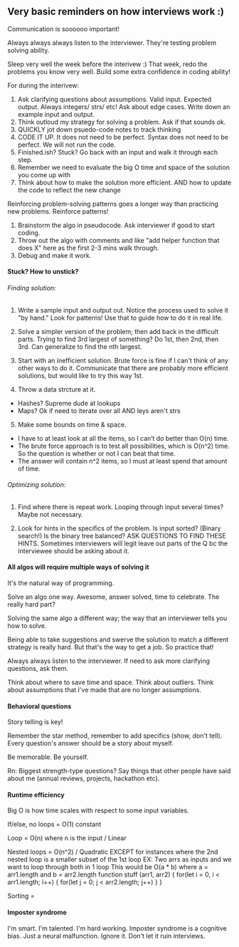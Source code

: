 
## Very basic reminders on how interviews work :) 

Communication is soooooo important! 

Always always always listen to the interviewer. They're testing problem solving ability. 

Sleep very well the week before the interivew :) 
That week, redo the problems you know very well. Build some extra confidence in coding ability! 


For during the interivew:
1. Ask clarifying questions about assumptions. Valid input. Expected output. Always integers/ strs/ etc! Ask about edge cases. Write down an example input and output. 
2. Think outloud my strategy for solving a problem. Ask if that sounds ok. 
3. QUICKLY jot down psuedo-code notes to track thinking 
4. CODE IT UP. It does not need to be perfect. Syntax does not need to be perfect. We will not run the code. 
5. Finished.ish? Stuck? Go back with an input and walk it through each step. 
6. Remember we need to evaluate the big O time and space of the solution you come up with 
7. Think about how to make the solution more efficient. AND how to update the code to reflect the new change


Reinforcing problem-solving patterns goes a longer way than practicing new problems. Reinforce patterns!
1. Brainstorm the algo in pseudocode. Ask interviewer if good to start coding. 
2. Throw out the algo with comments and like "add helper function that does X" here as the first 2-3 mins walk through.
3. Debug and make it work. 

#### Stuck? How to unstick? 

###### Finding solution:

1. Write a sample input and output out. Notice the process used to solve it "by hand." Look for patterns! 
Use that to guide how to do it in real life.

2. Solve a simpler version of the problem; then add back in the difficult parts. Trying to find 3rd largest of something? Do 1st, then 2nd, then 3rd. Can generalize to find the nth largest. 

3. Start with an inefficient solution. Brute force is fine if I can't think of any other ways to do it. Communicate that there are 
probably more efficient solutions, but would like to try this way 1st. 

4. Throw a data strcture at it. 
- Hashes? Supreme dude at lookups
- Maps? Ok if need to iterate over all AND leys aren't strs

5. Make some bounds on time & space.
- I have to at least look at all the items, so I can’t do better than O(n) time.
- The brute force approach is to test all possibilities, which is O(n^2) time. So the question is whether or not I can beat that time.
- The answer will contain n^2 items, so I must at least spend that amount of time.


###### Optimizing solution:

1. Find where there is repeat work. Looping through input several times? Maybe not necessary. 

2. Look for hints in the specifics of the problem. Is input sorted? (Binary search!) Is the binary tree balanced? 
ASK QUESTIONS TO FIND THESE HINTS. Sometimes interviewers will legit leave out parts of the Q bc the interviewee should be asking about it.


#### All algos will require multiple ways of solving it 

It's the natural way of programming. 

Solve an algo one way. Awesome, answer solved, time to celebrate. The really hard part? 

Solving the same algo a different way; the way that an interviewer tells you how to solve. 

Being able to take suggestions and swerve the solution to match a different strategy is really hard. But that's the way to get a job.
So practice that! 

Always always listen to the interviewer. If need to ask more clarifying questions, ask them. 

Think about where to save time and space. Think about outliers. Think about assumptions that I've made that are no longer assumptions. 

#### Behavioral questions

Story telling is key! 

Remember the star method, remember to add specifics (show, don't tell). Every question's answer should be a story about myself. 

Be memorable. Be yourself. 

Rn: Biggest strength-type questions? Say things that other people have said about me (annual reviews, projects, hackathon etc). 


#### Runtime efficiency 

Big O is how time scales with respect to some input variables. 

If/else, no loops = O(1) constant 

Loop = O(n) where n is the input / Linear

Nested loops = O(n^2) / Quadratic 
    EXCEPT for instances where the 2nd nested loop is a smaller subset of the 1st loop
    EX: Two arrs as inputs and we want to loop through both in 1 loop
    This would be O(a * b) where a = arr1.length and b = arr2.length 
        function stuff (arr1, arr2) {
            for(let i = 0, i < arr1.length; i++) {
                for(let j = 0; j < arr2.length; j++)
            }
        }

Sorting = 


#### Imposter syndrome 

I'm smart. I'm talented. I'm hard working. Imposter syndrome is a cognitive bias. Just a neural malfunction. Ignore it. Don't let it ruin interviews. 

